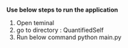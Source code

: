 **Use below steps to run the application**

1. Open teminal
2. go to directory : QuantifiedSelf
3. Run below command
    python main.py